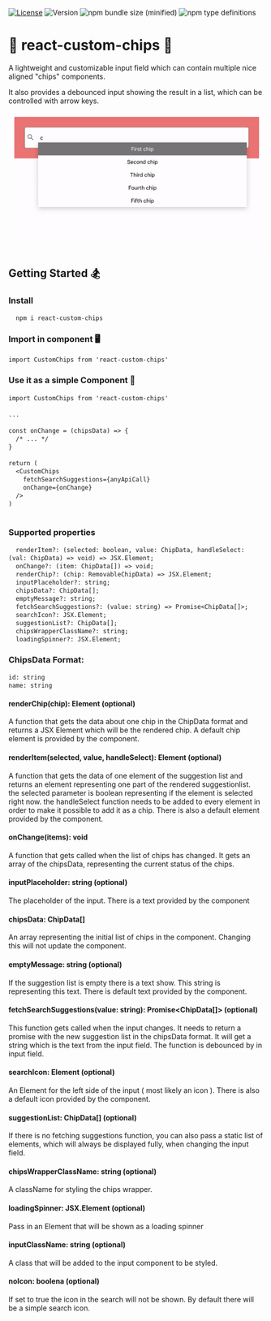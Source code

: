 [![License](https://img.shields.io/npm/l/react-custom-chips.svg?style=flat-square)](http://opensource.org/licenses/MIT)
![Version](https://img.shields.io/npm/v/react-custom-chips.svg?style=flat-square)
![npm bundle size (minified)](https://img.shields.io/bundlephobia/min/react-custom-chips.svg?style=flat-square)
![npm type definitions](https://img.shields.io/npm/types/react-custom-chips.svg?style=flat-square)

# 🍟 react-custom-chips 🍟

A lightweight and customizable input field which can contain multiple nice aligned "chips" components.  

It also provides a debounced input showing the result in a list, which can be controlled with arrow keys.


![](preview.gif) 

## Getting Started 🏂
### Install
```
  npm i react-custom-chips
```

### Import in component 🖥️
```
import CustomChips from 'react-custom-chips'
```

### Use it as a simple Component 🔑

```
import CustomChips from 'react-custom-chips'

...

const onChange = (chipsData) => {
  /* ... */
}

return (
  <CustomChips
    fetchSearchSuggestions={anyApiCall}
    onChange={onChange}
  />
)


```

### Supported properties
```
  renderItem?: (selected: boolean, value: ChipData, handleSelect: (val: ChipData) => void) => JSX.Element;
  onChange?: (item: ChipData[]) => void;
  renderChip?: (chip: RemovableChipData) => JSX.Element;
  inputPlaceholder?: string;
  chipsData?: ChipData[];
  emptyMessage?: string;
  fetchSearchSuggestions?: (value: string) => Promise<ChipData[]>;
  searchIcon?: JSX.Element;
  suggestionList?: ChipData[];
  chipsWrapperClassName?: string;
  loadingSpinner?: JSX.Element;
```

### ChipsData Format:

```
id: string
name: string
```

#### renderChip(chip): Element (optional)
A function that gets the data about one chip in the ChipData format and returns a JSX Element which will be the rendered
chip. A default chip element is provided by the component.

#### renderItem(selected, value, handleSelect): Element (optional)
A function that gets the data of one element of the suggestion list and returns an element representing one part 
of the rendered suggestionlist.  
the selected parameter is boolean representing if the element is selected right now. 
the handleSelect function needs to be added to every element in order to make it possible to add it as a chip.
There is also a default element provided by the component. 

#### onChange(items): void
A function that gets called when the list of chips has changed. It gets an array of the chipsData, representing the current
status of the chips.

#### inputPlaceholder: string (optional)
The placeholder of the input. There is a text provided by the component

#### chipsData: ChipData[]
An array representing the initial list of chips in the component. Changing this will not update the component.

#### emptyMessage: string (optional)
If the suggestion list is empty there is a text show. This string is representing this text. There is 
default text provided by the component.

#### fetchSearchSuggestions(value: string): Promise<ChipData[]> (optional)
This function gets called when the input changes. It needs to return a promise with the new suggestion list in 
the chipsData format. It will get a string which is the text from the input field. 
The function is debounced by in input field.

#### searchIcon: Element (optional)
An Element for the left side of the input ( most likely an icon ). There is also a default icon provided
by the component.

#### suggestionList: ChipData[] (optional)
If there is no fetching suggestions function, you can also pass a static list of elements, which will always
be displayed fully, when changing the input field.

#### chipsWrapperClassName: string (optional)
A className for styling the chips wrapper.

#### loadingSpinner: JSX.Element (optional)
Pass in an Element that will be shown as a loading spinner

#### inputClassName: string (optional)
A class that will be added to the input component to be styled.

#### noIcon: boolena (optional)
If set to true the icon in the search will not be shown. By default there
will be a simple search icon.
